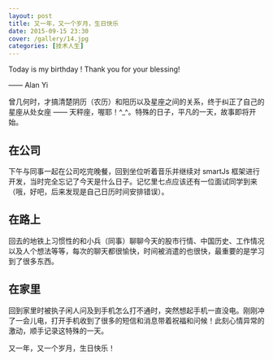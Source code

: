 ```yaml
---
layout: post
title: 又一年，又一个岁月，生日快乐
date: 2015-09-15 23:30
cover: /gallery/14.jpg
categories: [技术人生]
---
```


Today is my birthday ! Thank you for your blessing!

—— Alan Yi

曾几何时，才搞清楚阴历（农历）和阳历以及星座之间的关系，终于纠正了自己的星座从处女座 —— 天秤座，喔耶！^\_^。特殊的日子，平凡的一天，故事即将开始。

## 在公司

下午与同事一起在公司吃完晚餐，回到坐位听着音乐并继续对 smartJs 框架进行开发，当时完全忘记了今天是什么日子。记忆里七点应该还有一位面试同学到来（哦，好吧，后来发现是自己日历时间安排错误）。

## 在路上

回去的地铁上习惯性的和小兵（同事）聊聊今天的股市行情、中国历史、工作情况以及人个想法等等，每次的聊天都很愉快，时间被消遣的也很快，最重要的是学习到了很多东西。

## 在家里

回到家里时被执子闲人问及到手机怎么打不通时，突然想起手机一直没电。刚刚冲了一会儿电，打开手机收到了很多的短信和消息带着祝福和问候！此刻心情异常的激动，顺手记录这特殊的一天。

又一年，又一个岁月，生日快乐！
